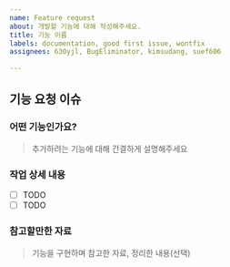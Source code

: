 ```yaml
---
name: Feature request
about: 개발할 기능에 대해 작성해주세요.
title: 기능 이름
labels: documentation, good first issue, wontfix
assignees: 630yjl, BugEliminator, kimsudang, suef606

---
```


## 기능 요청 이슈

### 어떤 기능인가요?
> 추가하려는 기능에 대해 간결하게 설명해주세요

### 작업 상세 내용

- [ ] TODO
- [ ] TODO

### 참고할만한 자료
> 기능을 구현하며 참고한 자료, 정리한 내용(선택)
